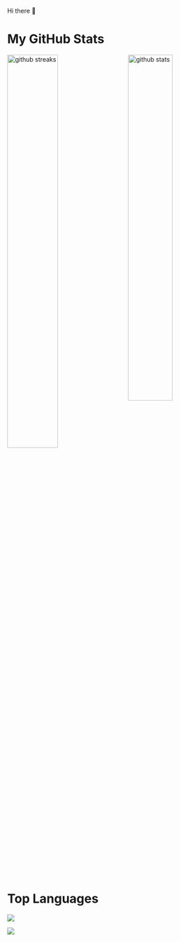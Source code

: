 Hi there 👋
<h1><b>My GitHub Stats</b></h1>
<img src="https://github-readme-stats.vercel.app/api?username=Rafterminador&show_icons=true&theme=gotham" alt="github stats" width="45%" align="right"/>
<img src="https://github-readme-streak-stats.herokuapp.com/?user=Rafterminador&theme=dark" width="48%" alt="github streaks">
<h1><b>Top Languages</b></h1>
 <img src="https://github-readme-stats.vercel.app/api/top-langs/?username=Rafterminador&layout=compact">


<a href="mailto:ferrafterminador@gmail.com?subject=Informacion"><img src="https://img.shields.io/badge/-GMAIL-red?logo=gmail&logoColor=white&style=flat"/></a>
